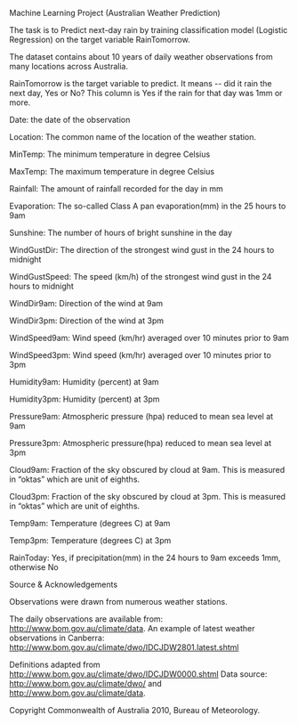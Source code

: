 Machine Learning Project (Australian Weather Prediction)

The task is to Predict next-day rain by training classification model (Logistic Regression) on the target variable RainTomorrow.

The dataset contains about 10 years of daily weather observations from many locations across Australia.

RainTomorrow is the target variable to predict. It means -- did it rain the next day, Yes or No? This column is Yes if the rain for that day was 1mm or more.

Date: the date of the observation

Location: The common name of the location of the weather station.

MinTemp: The minimum temperature in degree Celsius

MaxTemp: The maximum temperature in degree Celsius

Rainfall: The amount of rainfall recorded for the day in mm

Evaporation: The so-called Class A pan evaporation(mm) in the 25 hours to 9am

Sunshine: The number of hours of bright sunshine in the day

WindGustDir: The direction of the strongest wind gust in the 24 hours to midnight

WindGustSpeed: The speed (km/h) of the strongest wind gust in the 24 hours to midnight

WindDir9am: Direction of the wind at 9am

WindDir3pm: Direction of the wind at 3pm

WindSpeed9am: Wind speed (km/hr) averaged over 10 minutes prior to 9am

WindSpeed3pm: Wind speed (km/hr) averaged over 10 minutes prior to 3pm

Humidity9am: Humidity (percent) at 9am

Humidity3pm: Humidity (percent) at 3pm

Pressure9am: Atmospheric pressure (hpa) reduced to mean sea level at 9am

Pressure3pm: Atmospheric pressure(hpa) reduced to mean sea level at 3pm

Cloud9am: Fraction of the sky obscured by cloud at 9am. This is measured in “oktas” which are unit of eighths.

Cloud3pm: Fraction of the sky obscured by cloud at 3pm. This is measured in “oktas” which are unit of eighths.

Temp9am: Temperature (degrees C) at 9am

Temp3pm: Temperature (degrees C) at 3pm

RainToday: Yes, if precipitation(mm) in the 24 hours to 9am exceeds 1mm, otherwise No

Source & Acknowledgements

Observations were drawn from numerous weather stations.

The daily observations are available from:
http://www.bom.gov.au/climate/data. 
An example of latest weather observations in Canberra: http://www.bom.gov.au/climate/dwo/IDCJDW2801.latest.shtml 

Definitions adapted from http://www.bom.gov.au/climate/dwo/IDCJDW0000.shtml Data source: http://www.bom.gov.au/climate/dwo/ and http://www.bom.gov.au/climate/data.

Copyright Commonwealth of Australia 2010, Bureau of Meteorology.
